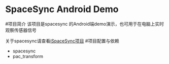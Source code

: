 SpaceSync Android Demo
===

#项目简介
该项目是spacesync 的Android端demo演示，也可用于在电脑上实时观察传感器信号<br>

关于spacesync请查看[iSpaceSync项目](https://github.com/LeoCai/iSpaceSync/)
#项目配置与依赖
* spacesync
* pac_transform

